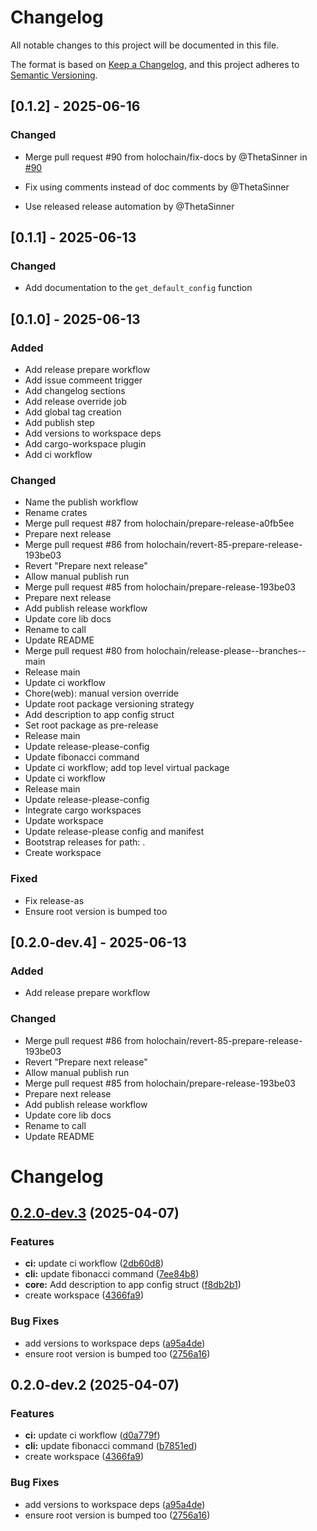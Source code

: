 # Changelog

All notable changes to this project will be documented in this file.

The format is based on [Keep a Changelog](https://keepachangelog.com/en/1.0.0/),
and this project adheres to [Semantic Versioning](https://semver.org/spec/v2.0.0.html).

## [0.1.2] - 2025-06-16

### Changed

- Merge pull request #90 from holochain/fix-docs by @ThetaSinner in [#90](https://github.com/holochain/test-release-automation/90)

- Fix using comments instead of doc comments by @ThetaSinner

- Use released release automation by @ThetaSinner

## [0.1.1] - 2025-06-13

### Changed

- Add documentation to the `get_default_config` function

## [0.1.0] - 2025-06-13

### Added

- Add release prepare workflow
- Add issue commeent trigger
- Add changelog sections
- Add release override job
- Add global tag creation
- Add publish step
- Add versions to workspace deps
- Add cargo-workspace plugin
- Add ci workflow

### Changed

- Name the publish workflow
- Rename crates
- Merge pull request #87 from holochain/prepare-release-a0fb5ee
- Prepare next release
- Merge pull request #86 from holochain/revert-85-prepare-release-193be03
- Revert "Prepare next release"
- Allow manual publish run
- Merge pull request #85 from holochain/prepare-release-193be03
- Prepare next release
- Add publish release workflow
- Update core lib docs
- Rename to call
- Update README
- Merge pull request #80 from holochain/release-please--branches--main
- Release main
- Update ci workflow
- Chore(web): manual version override
- Update root package versioning strategy
- Add description to app config struct
- Set root package as pre-release
- Release main
- Update release-please-config
- Update fibonacci command
- Update ci workflow; add top level virtual package
- Update ci workflow
- Release main
- Update release-please-config
- Integrate cargo workspaces
- Update workspace
- Update release-please config and manifest
- Bootstrap releases for path: .
- Create workspace

### Fixed

- Fix release-as
- Ensure root version is bumped too

## [0.2.0-dev.4] - 2025-06-13

### Added

- Add release prepare workflow

### Changed

- Merge pull request #86 from holochain/revert-85-prepare-release-193be03
- Revert "Prepare next release"
- Allow manual publish run
- Merge pull request #85 from holochain/prepare-release-193be03
- Prepare next release
- Add publish release workflow
- Update core lib docs
- Rename to call
- Update README

# Changelog

## [0.2.0-dev.3](https://github.com/holochain/test-release-automation/compare/release-v0.2.0-dev.2...release-v0.2.0-dev.3) (2025-04-07)


### Features

* **ci:** update ci workflow ([2db60d8](https://github.com/holochain/test-release-automation/commit/2db60d8d0cac8a48ca582f339fce18ed1042c504))
* **cli:** update fibonacci command ([7ee84b8](https://github.com/holochain/test-release-automation/commit/7ee84b8ee00d3fb5bb6419c28f5b8dbc784a5ce0))
* **core:** Add description to app config struct ([f8db2b1](https://github.com/holochain/test-release-automation/commit/f8db2b142cb4d5779a63950541a738fd2044f79a))
* create workspace ([4366fa9](https://github.com/holochain/test-release-automation/commit/4366fa9bce75da0ba42d765030075b8153f609c7))


### Bug Fixes

* add versions to workspace deps ([a95a4de](https://github.com/holochain/test-release-automation/commit/a95a4dea1c7fcedf6f2e292f0b4cf1405fddc30e))
* ensure root version is bumped too ([2756a16](https://github.com/holochain/test-release-automation/commit/2756a16f1721fe85217633473efc995f626bb145))

## 0.2.0-dev.2 (2025-04-07)


### Features

* **ci:** update ci workflow ([d0a779f](https://github.com/holochain/test-release-automation/commit/d0a779fa15386318d2a30acba55bb163c8499de9))
* **cli:** update fibonacci command ([b7851ed](https://github.com/holochain/test-release-automation/commit/b7851ed47b425c9bbcb194d3d5c4901423c4fcd0))
* create workspace ([4366fa9](https://github.com/holochain/test-release-automation/commit/4366fa9bce75da0ba42d765030075b8153f609c7))


### Bug Fixes

* add versions to workspace deps ([a95a4de](https://github.com/holochain/test-release-automation/commit/a95a4dea1c7fcedf6f2e292f0b4cf1405fddc30e))
* ensure root version is bumped too ([2756a16](https://github.com/holochain/test-release-automation/commit/2756a16f1721fe85217633473efc995f626bb145))
